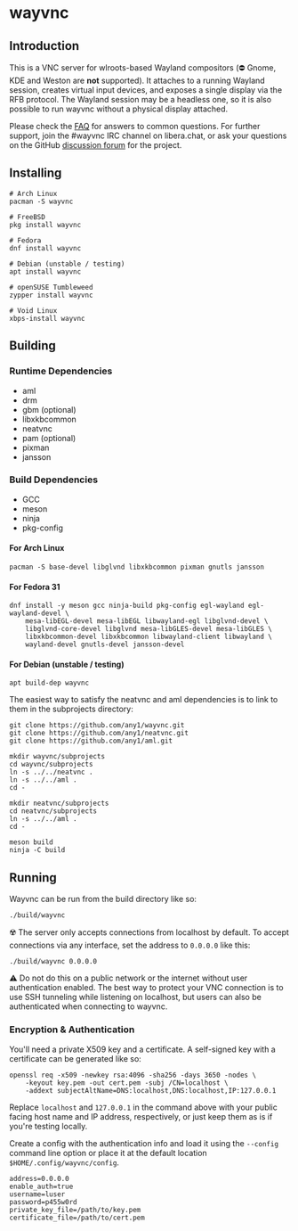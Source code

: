 # wayvnc

## Introduction
This is a VNC server for wlroots-based Wayland compositors (:no_entry: Gnome,
KDE and Weston are **not** supported). It attaches to a running Wayland session,
creates virtual input devices, and exposes a single display via the RFB
protocol. The Wayland session may be a headless one, so it is also possible
to run wayvnc without a physical display attached.

Please check the [FAQ](FAQ.md) for answers to common questions. For further
support, join the #wayvnc IRC channel on libera.chat, or ask your questions on the
GitHub [discussion forum](https://github.com/any1/wayvnc/discussions) for the
project.

## Installing
```
# Arch Linux
pacman -S wayvnc

# FreeBSD
pkg install wayvnc

# Fedora
dnf install wayvnc

# Debian (unstable / testing)
apt install wayvnc

# openSUSE Tumbleweed
zypper install wayvnc

# Void Linux
xbps-install wayvnc
```

## Building
### Runtime Dependencies
 * aml
 * drm
 * gbm (optional)
 * libxkbcommon
 * neatvnc
 * pam (optional)
 * pixman
 * jansson

### Build Dependencies
 * GCC
 * meson
 * ninja
 * pkg-config

#### For Arch Linux
```
pacman -S base-devel libglvnd libxkbcommon pixman gnutls jansson
```

#### For Fedora 31
```
dnf install -y meson gcc ninja-build pkg-config egl-wayland egl-wayland-devel \
	mesa-libEGL-devel mesa-libEGL libwayland-egl libglvnd-devel \
	libglvnd-core-devel libglvnd mesa-libGLES-devel mesa-libGLES \
	libxkbcommon-devel libxkbcommon libwayland-client libwayland \
	wayland-devel gnutls-devel jansson-devel       
```

#### For Debian (unstable / testing)
```
apt build-dep wayvnc
```
The easiest way to satisfy the neatvnc and aml dependencies is to link to them
in the subprojects directory:
```
git clone https://github.com/any1/wayvnc.git
git clone https://github.com/any1/neatvnc.git
git clone https://github.com/any1/aml.git

mkdir wayvnc/subprojects
cd wayvnc/subprojects
ln -s ../../neatvnc .
ln -s ../../aml .
cd -

mkdir neatvnc/subprojects
cd neatvnc/subprojects
ln -s ../../aml .
cd -

meson build
ninja -C build
```

## Running
Wayvnc can be run from the build directory like so:
```
./build/wayvnc
```

:radioactive: The server only accepts connections from localhost by default. To
accept connections via any interface, set the address to `0.0.0.0` like this:
```
./build/wayvnc 0.0.0.0
```

:warning: Do not do this on a public network or the internet without
user authentication enabled. The best way to protect your VNC connection is to
use SSH tunneling while listening on localhost, but users can also be
authenticated when connecting to wayvnc.

### Encryption & Authentication
You'll need a private X509 key and a certificate. A self-signed key with a
certificate can be generated like so:
```
openssl req -x509 -newkey rsa:4096 -sha256 -days 3650 -nodes \
	-keyout key.pem -out cert.pem -subj /CN=localhost \
	-addext subjectAltName=DNS:localhost,DNS:localhost,IP:127.0.0.1
```
Replace `localhost` and `127.0.0.1` in the command above with your public facing
host name and IP address, respectively, or just keep them as is if you're
testing locally.

Create a config with the authentication info and load it using the `--config`
command line option or place it at the default location
`$HOME/.config/wayvnc/config`.
```
address=0.0.0.0
enable_auth=true
username=luser
password=p455w0rd
private_key_file=/path/to/key.pem
certificate_file=/path/to/cert.pem
```
